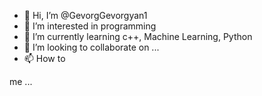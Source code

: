 - 👋 Hi, I’m @GevorgGevorgyan1
- 👀 I’m interested in programming
- 🌱 I’m currently learning c++, Machine Learning, Python
- 💞️ I’m looking to collaborate on  ...
- 📫 How to 


me ...

<!---
GevorgGevorgyan1/GevorgGevorgyan1 is a ✨ special ✨ repository because its `README.md` (this file) appears on your GitHub profile.
You can click the Preview link to take a look at your changes.
--->
